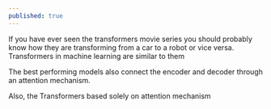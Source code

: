 ```yaml
---
published: true
---
```

If you have ever seen the transformers movie series you should probably know how they are transforming from a car to a robot or vice versa. Transformers in machine learning are similar to them

The best performing models also connect the encoder and decoder through an attention mechanism.

Also,  the Transformers based solely on attention mechanism
